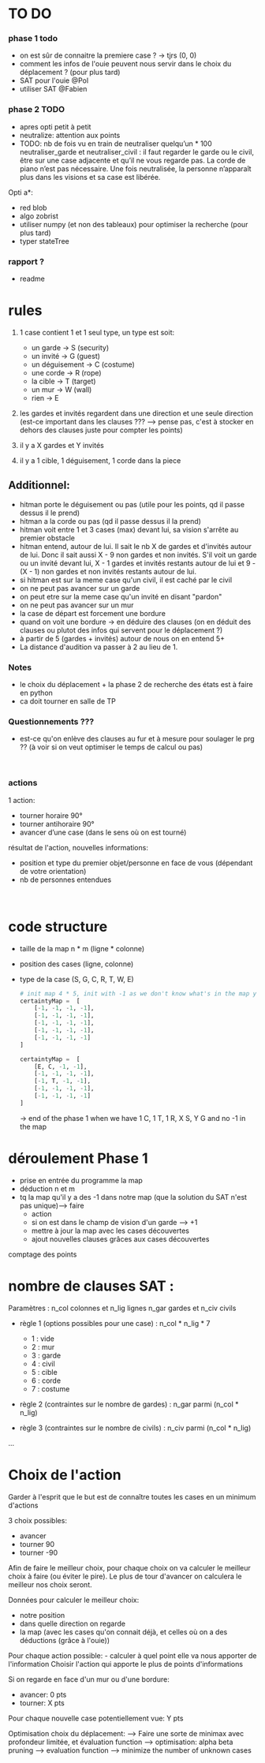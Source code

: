 # TO DO 
### phase 1 todo 
- on est sûr de connaitre la premiere case ? -> tjrs (0, 0)
- comment les infos de l'ouie peuvent nous servir dans le choix du déplacement ? (pour plus tard)
- SAT pour l'ouie @Pol
- utiliser SAT @Fabien

### phase 2 TODO 
- apres opti petit à petit
- neutralize: attention aux points
- TODO: nb de fois vu en train de neutraliser quelqu’un * 100
neutraliser_garde et neutraliser_civil : il faut regarder le garde ou le civil, être sur une case adjacente et qu’il ne vous regarde pas. La corde de piano n’est pas nécessaire. Une fois neutralisée, la personne n’apparaît plus dans les visions et sa case est libérée.

Opti a*: 
- red blob 
- algo zobrist
- utiliser numpy (et non des tableaux) pour optimiser la recherche (pour plus tard)
- typer stateTree

### rapport ? 
- readme

# rules 

1. 1 case contient 1 et 1 seul type, un type est soit: 
    - un garde -> S (security)
    - un invité -> G (guest)
    - un déguisement -> C (costume)
    - une corde -> R (rope)
    - la cible -> T (target)
    - un mur -> W (wall)
    - rien -> E 

2. les gardes et invités regardent dans une direction et une seule direction (est-ce important dans les clauses ??? --> pense pas, c'est à stocker en dehors des clauses juste pour compter les points)

3. il y a X gardes et Y invités

4. il y a 1 cible, 1 déguisement, 1 corde dans la piece 



## Additionnel: 
- hitman porte le déguisement ou pas (utile pour les points, qd il passe dessus il le prend)
- hitman a la corde ou pas (qd il passe dessus il la prend)
- hitman voit entre 1 et 3 cases (max) devant lui, sa vision s'arrête au premier obstacle
- hitman entend, autour de lui. Il sait le nb X de gardes et d'invités autour de lui. Donc il sait aussi X - 9 non gardes et non invités.
S'il voit un garde ou un invité devant lui, X - 1 gardes et invités restants autour de lui et 9 - (X - 1) non gardes et non invités restants autour de lui. 
- si hitman est sur la meme case qu'un civil, il est caché par le civil
- on ne peut pas avancer sur un garde
- on peut etre sur la meme case qu'un invité en disant "pardon"
- on ne peut pas avancer sur un mur
- la case de départ est forcement une bordure
- quand on voit une bordure -> en déduire des clauses (on en déduit des clauses ou plutot des infos qui servent pour le déplacement ?) 
- à partir de 5 (gardes + invités) autour de nous on en entend 5+
- La distance d'audition va passer à 2 au lieu de 1.


### Notes
- le choix du déplacement + la phase 2 de recherche des états est à faire en python
- ca doit tourner en salle de TP 

### Questionnements ???
- est-ce qu'on enlève des clauses au fur et à mesure pour soulager le prg ?? (à voir si on veut optimiser le temps de calcul ou pas)


<br>

### actions 
1 action: 
- tourner horaire 90°
- tourner antihoraire 90°
- avancer d’une case (dans le sens où on est tourné)

résultat de l'action, nouvelles informations: 
- position et type du premier objet/personne en face de vous (dépendant de votre orientation)
- nb de personnes entendues

<br>

# code structure 
- taille de la map n * m (ligne * colonne)
- position des cases (ligne, colonne)
- type de la case (S, G, C, R, T, W, E)

    ```python 
    # init map 4 * 5, init with -1 as we don't know what's in the map yet
    certaintyMap =  [
        [-1, -1, -1, -1],
        [-1, -1, -1, -1],
        [-1, -1, -1, -1],
        [-1, -1, -1, -1],
        [-1, -1, -1, -1]
    ]

    certaintyMap =  [
        [E, C, -1, -1],
        [-1, -1, -1, -1],
        [-1, T, -1, -1],
        [-1, -1, -1, -1],
        [-1, -1, -1, -1]
    ]

    ```

    -> end of the phase 1 when we have 1 C, 1 T, 1 R, X S, Y G and no -1 in the map

# déroulement Phase 1

- prise en entrée du programme la map 
- déduction n et m
- tq la map qu'il y a des -1 dans notre map (que la solution du SAT n'est pas unique)--> faire
    - action 
    - si on est dans le champ de vision d'un garde --> +1
    - mettre à jour la map avec les cases découvertes
    - ajout nouvelles clauses grâces aux cases découvertes 

comptage des points 

# nombre de clauses SAT :
Paramètres :
n_col colonnes et n_lig lignes
n_gar gardes et n_civ civils

- règle 1 (options possibles pour une case) : n_col * n_lig * 7
    - 1 : vide
    - 2 : mur
    - 3 : garde
    - 4 : civil
    - 5 : cible
    - 6 : corde
    - 7 : costume

- règle 2 (contraintes sur le nombre de gardes) : n_gar parmi (n_col * n_lig)

- règle 3 (contraintes sur le nombre de civils) : n_civ parmi (n_col * n_lig)

...

# Choix de l'action
Garder à l'esprit que le but est de connaître toutes les cases en un minimum d'actions

3 choix possibles: 
- avancer
- tourner 90
- tourner -90

Afin de faire le meilleur choix, pour chaque choix on va calculer le meilleur choix à faire (ou éviter le pire).
Le plus de tour d'avancer on calculera le meilleur nos choix seront.

Données pour calculer le meilleur choix: 
- notre position
- dans quelle direction on regarde
- la map (avec les cases qu'on connait déjà, et celles où on a des déductions (grâce à l'ouie))

Pour chaque action possible: 
    - calculer à quel point elle va nous apporter de l'information
Choisir l'action qui apporte le plus de points d'informations

Si on regarde en face d'un mur ou d'une bordure:
- avancer: 0 pts
- tourner: X pts

Pour chaque nouvelle case potentiellement vue: Y pts

Optimisation choix du déplacement:
--> Faire une sorte de minimax avec profondeur limitée, et évaluation function 
--> optimisation: alpha beta pruning
--> evaluation function --> minimize the number of unknown cases

